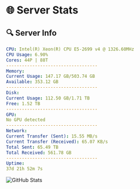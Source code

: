 # 🌐 Server Stats
## 🔍 Server Info
```yaml
CPU: Intel(R) Xeon(R) CPU E5-2699 v4 @ 1326.60MHz
CPU Usage: 6.90%
Cores: 44P | 88T
-----------------------------------
Memory:
Current Usage: 147.17 GB/503.74 GB
Available: 353.12 GB
-----------------------------------
Disk:
Current Usage: 112.50 GB/1.71 TB
Free: 1.52 TB
-----------------------------------
GPU:
No GPU detected
-----------------------------------
Network:
Current Transfer (Sent): 15.55 MB/s
Current Transfer (Received): 65.07 KB/s
Total Sent: 65.49 TB
Total Received: 561.78 GB
-----------------------------------
Uptime:
37d 21h 52m 7s
```
![GitHub Stats](https://img.shields.io/badge/Updated-2025-04-14_19:14:56-blue)